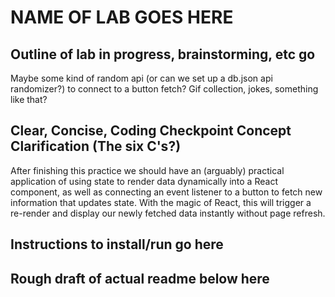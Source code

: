 # NAME OF LAB GOES HERE

## Outline of lab in progress, brainstorming, etc go

Maybe some kind of random api (or can we set up a db.json api randomizer?) to connect to a button fetch? Gif collection, jokes, something like that?

## Clear, Concise, Coding Checkpoint Concept Clarification (The six C's?)

After finishing this practice we should have an (arguably) practical application of using state to render data dynamically into a React component, as well as connecting an event listener to a button to fetch new information that updates state. With the magic of React, this will trigger a re-render and display our newly fetched data instantly without page refresh.

## Instructions to install/run go here

## Rough draft of actual readme below here